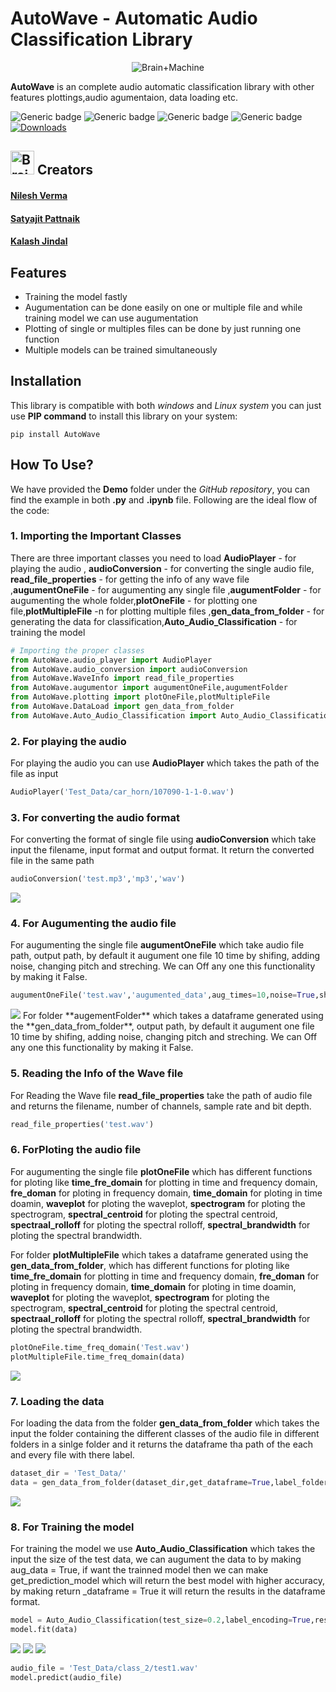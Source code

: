 # AutoWave - Automatic Audio Classification Library
<p align="center"><img src="https://github.com/TechyNilesh/AutoWave/blob/main/logo/autowave_logo.png?raw=true" alt="Brain+Machine"></p>

**AutoWave** is an complete audio automatic classification library with other features plottings,audio agumentaion, data loading etc.

![Generic badge](https://img.shields.io/badge/AutoWave-v1-orange.svg) ![Generic badge](https://img.shields.io/badge/Artificial_Intelligence-Advance-green.svg) ![Generic badge](https://img.shields.io/badge/Python-v3-blue.svg) ![Generic badge](https://img.shields.io/badge/pip-v3-red.svg) [![Downloads](https://static.pepy.tech/personalized-badge/autowave?period=total&units=none&left_color=grey&right_color=blue&left_text=Downloads)](https://pepy.tech/project/autowave)

<h2><img src="https://cdn2.iconfinder.com/data/icons/artificial-intelligence-6/64/ArtificialIntelligence9-512.png" alt="Brain+Machine" height="38" width="38"> Creators </h2>

#### [Nilesh Verma](https://nileshverma.com "Nilesh Verma")
#### [Satyajit Pattnaik](https://github.com/pik1989 "Satyajit Pattnaik")
#### [Kalash Jindal](https://github.com/erickeagle "Kalash Jindal")

## Features
- Training the model fastly 
- Augumentation can be done easily on one or multiple file and while training model we can use augumentation
- Plotting of single or multiples files can be done by just running one function
- Multiple models can be trained simultaneously

## Installation

This library is compatible with both *windows* and *Linux system* you can just use **PIP command** to install this library on your system:

```shell
pip install AutoWave
```

## How To Use?

We have provided the **Demo** folder under the *GitHub repository*, you can find the example in both **.py** and **.ipynb**  file. Following are the ideal flow of the code:

### 1. Importing the Important Classes

There are three important classes you need to load **AudioPlayer** - for playing the audio , **audioConversion** - for converting the single audio file, **read_file_properties** - for getting the info of any wave file ,**augumentOneFile** - for augumenting any single file ,**augumentFolder** - for augumenting the whole folder,**plotOneFile** - for plotting one file,**plotMultipleFile** -n for plotting multiple files ,**gen_data_from_folder** - for generating the data for classification,**Auto_Audio_Classification** - for training the model

```python
# Importing the proper classes
from AutoWave.audio_player import AudioPlayer
from AutoWave.audio_conversion import audioConversion
from AutoWave.WaveInfo import read_file_properties
from AutoWave.augumentor import augumentOneFile,augumentFolder
from AutoWave.plotting import plotOneFile,plotMultipleFile
from AutoWave.DataLoad import gen_data_from_folder
from AutoWave.Auto_Audio_Classification import Auto_Audio_Classification
```


### 2. For playing the audio

For playing the audio you can use **AudioPlayer** which takes the path of the file as input

```python
AudioPlayer('Test_Data/car_horn/107090-1-1-0.wav')
```


### 3. For converting the audio format

For converting the format of single file using **audioConversion** which take input the filename, input format and output format. It return the converted file in the same path

```python
audioConversion('test.mp3','mp3','wav')
```
<img src="/img/img1.png" />

### 4. For Augumenting the audio file

For augumenting the single file **augumentOneFile** which take audio file path, output path, by default it augument one file 10 time by shifing, adding noise, changing pitch and streching. We can Off any one this functionality by making it False.

```python
augumentOneFile('test.wav','augumented_data',aug_times=10,noise=True,shift=True,stretch=True,pitch=True)
```
<img src="/img/img2.png" />
For folder **augementFolder** which takes a dataframe generated using the **gen_data_from_folder**, output path,  by default it augument one file 10 time by shifing, adding noise, changing pitch and streching.  We can Off any one this functionality by making it False.


### 5. Reading the Info of the Wave file

For Reading the Wave file **read_file_properties** take the path of audio file and returns the filename, number of channels, sample rate and bit depth.


```python
read_file_properties('test.wav')
```


### 6. ForPloting the audio file

For augumenting the single file **plotOneFile** which has different functions for ploting like **time_fre_domain** for plotting in time and frequency domain, **fre_doman** for ploting in frequency domain, **time_domain** for ploting in time doamin, **waveplot** for ploting the waveplot, **spectrogram** for ploting the spectrogram, **spectral_centroid** for ploting the spectral centroid, **spectraal_rolloff** for ploting the spectral rolloff, **spectral_brandwidth** for ploting the spectral brandwidth.


For folder **plotMultipleFile** which takes a dataframe generated using the **gen_data_from_folder**, which has different functions for ploting like **time_fre_domain** for plotting in time and frequency domain, **fre_doman** for ploting in frequency domain, **time_domain** for ploting in time doamin, **waveplot** for ploting the waveplot, **spectrogram** for ploting the spectrogram, **spectral_centroid** for ploting the spectral centroid, **spectraal_rolloff** for ploting the spectral rolloff, **spectral_brandwidth** for ploting the spectral brandwidth.


```python
plotOneFile.time_freq_domain('Test.wav')
plotMultipleFile.time_freq_domain(data)
```
<img src="/img/img3.png" />

### 7. Loading the data

For loading the data from the folder **gen_data_from_folder** which takes the input the folder containing the different classes of the audio file in different folders in a sinlge folder and it returns the dataframe tha path of the each and every file with there label.

```python
dataset_dir = 'Test_Data/'
data = gen_data_from_folder(dataset_dir,get_dataframe=True,label_folder=True)
```
<img src="/img/img4.png" />

### 8. For Training the model

For training the model we use **Auto_Audio_Classification** which takes the input the size of the test data, we can augument the data to by making aug_data = True, if want the trainned model then we can make get_prediction_model which will return the best model with higher accuracy, by making return _dataframe = True it will return the results in the dataframe format.


```python
model = Auto_Audio_Classification(test_size=0.2,label_encoding=True,result_dataframe=False,aug_data=True)
model.fit(data)
```

<img src="/img/img5.png" />
<img src="/img/img6.png" />
<img src="/img/img7.png" />



```python
audio_file = 'Test_Data/class_2/test1.wav'
model.predict(audio_file)
```












